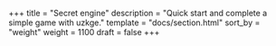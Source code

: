 +++
title = "Secret engine"
description = "Quick start and complete a simple game with uzkge."
template = "docs/section.html"
sort_by = "weight"
weight = 1100
draft = false
+++

